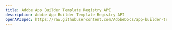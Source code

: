 ```yaml
---
title: Adobe App Builder Template Registry API
description: Adobe App Builder Template Registry API
openAPISpec: https://raw.githubusercontent.com/AdobeDocs/app-builder-template-registry/main/src/openapi.yaml
--- 
```

